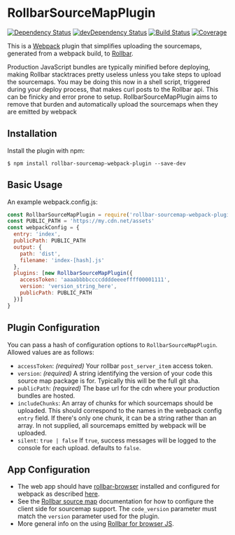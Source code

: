 RollbarSourceMapPlugin
========================
[![Dependency Status](https://img.shields.io/david/brandondoran/rollbar-sourcemap-webpack-plugin.svg?maxAge=2592000&style=flat-square)](https://david-dm.org/brandondoran/rollbar-sourcemap-webpack-plugin)
[![devDependency Status](https://img.shields.io/david/dev/brandondoran/rollbar-sourcemap-webpack-plugin.svg?maxAge=2592000?style=flat-square)](https://david-dm.org/brandondoran/rollbar-sourcemap-webpack-plugin#info=devDependencies)
[![Build Status](https://img.shields.io/travis/brandondoran/rollbar-sourcemap-webpack-plugin.svg?maxAge=2592000&style=flat-square)](https://travis-ci.org/brandondoran/rollbar-sourcemap-webpack-plugin)
[![Coverage](https://img.shields.io/codecov/c/github/brandondoran/rollbar-sourcemap-webpack-plugin/master.svg?maxAge=2592000&style=flat-square)](https://codecov.io/gh/brandondoran/rollbar-sourcemap-webpack-plugin)

This is a [Webpack](https://webpack.github.io) plugin that simplifies uploading the sourcemaps,
generated from a webpack build, to [Rollbar](https://rollbar.com).

Production JavaScript bundles are typically minified before deploying,
making Rollbar stacktraces pretty useless unless you take steps to upload the sourcemaps.
You may be doing this now in a shell script, triggered during your deploy process,
that makes curl posts to the Rollbar api. This can be finicky and error prone to setup.
RollbarSourceMapPlugin aims to remove that burden and automatically upload the sourcemaps when they are emitted by webpack

Installation
------------
Install the plugin with npm:
```shell
$ npm install rollbar-sourcemap-webpack-plugin --save-dev
```

Basic Usage
-------------
An example webpack.config.js:
```javascript
const RollbarSourceMapPlugin = require('rollbar-sourcemap-webpack-plugin')
const PUBLIC_PATH = 'https://my.cdn.net/assets'
const webpackConfig = {
  entry: 'index',
  publicPath: PUBLIC_PATH
  output: {
    path: 'dist',
    filename: 'index-[hash].js'
  },
  plugins: [new RollbarSourceMapPlugin({
    accessToken: 'aaaabbbbccccddddeeeeffff00001111',
    version: 'version_string_here',
    publicPath: PUBLIC_PATH
  })]
}
```

Plugin Configuration
-------------
You can pass a hash of configuration options to `RollbarSourceMapPlugin`.
Allowed values are as follows:

- `accessToken`: *(required)* Your rollbar `post_server_item` access token.
- `version`: *(required)* A string identifying the version of your code this source map package is for.
  Typically this will be the full git sha.
- `publicPath`: *(required)* The base url for the cdn where your production bundles are hosted.
- `includeChunks`: An array of chunks for which sourcemaps should be uploaded.
  This should correspond to the names in the webpack config `entry` field.
  If there's only one chunk, it can be a string rather than an array. In not supplied,
  all sourcemaps emitted by webpack will be uploaded.
- `silent`: `true | false` If `true`, success messages will be logged to the console for each upload.
   defaults to `false`.

App Configuration
--------------------
- The web app should have [rollbar-browser](https://github.com/rollbar/rollbar.js) installed and configured for webpack as described [here](https://github.com/rollbar/rollbar.js/tree/master/examples/webpack#using-rollbar-with-webpack).
- See the [Rollbar source map](https://rollbar.com/docs/source-maps/) documentation
  for how to configure the client side for sourcemap support.
  The `code_version` parameter must match the `version` parameter used for the plugin.
- More general info on the using [Rollbar for browser JS](https://rollbar.com/doc`s/notifier/rollbar.js/).
